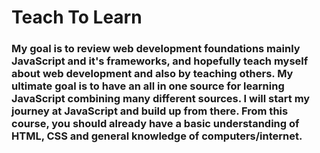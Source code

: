 # Teach To Learn
### My goal is to review web development foundations mainly JavaScript and it's frameworks, and hopefully teach myself about web development and also by teaching others. My ultimate goal is to have an all in one source for learning JavaScript combining many different sources. I will start my journey at JavaScript and build up from there. From this course, you should already have a basic understanding of HTML, CSS and general knowledge of computers/internet.
